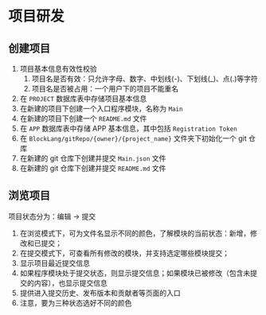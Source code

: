 # 项目研发

## 创建项目

1. 项目基本信息有效性校验
   1. 项目名是否有效：只允许字母、数字、中划线(-)、下划线(_)、点(.)等字符
   2. 项目名是否被占用：一个用户下的项目不能重名
2. 在 `PROJECT` 数据库表中存储项目基本信息
3. 在新建的项目下创建一个入口程序模块，名称为 `Main`
4. 在新建的项目下创建一个 `README.md` 文件
5. 在 `APP` 数据库表中存储 APP 基本信息，其中包括 `Registration Token`
6. 在 `BlockLang/gitRepo/{owner}/{project_name}` 文件夹下初始化一个 git 仓库
7. 在新建的 git 仓库下创建并提交 `Main.json` 文件
8. 在新建的 git 仓库下创建并提交 `README.md` 文件

## 浏览项目

项目状态分为：编辑 -> 提交

1. 在浏览模式下，可为文件名显示不同的颜色，了解模块的当前状态：新增，修改和已提交；
2. 在提交模式下，可查看所有修改的模块，并支持选定哪些模块提交；
3. 显示项目最近提交信息
4. 如果程序模块处于提交状态，则显示提交信息；如果模块已被修改（包含未提交的内容），也显示提交信息
5. 提供进入提交历史、发布版本和贡献者等页面的入口
6. 注意，要为三种状态选好不同的颜色